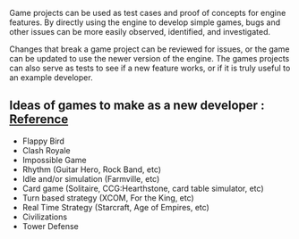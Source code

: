 Game projects can be used as test cases and proof of concepts for engine features.
By directly using the engine to develop simple games, bugs and other issues can be more easily observed, identified, and investigated.

Changes that break a game project can be reviewed for issues, or the game can be updated to use the newer version of the engine.
The games projects can also serve as tests to see if a new feature works, or if it is truly useful to an example developer.
## Ideas of games to make as a new developer : [Reference](https://gamefromscratch.com/just-starting-out-what-games-should-i-make/)
- Flappy Bird
- Clash Royale
- Impossible Game
- Rhythm (Guitar Hero, Rock Band, etc)
- Idle and/or simulation (Farmville, etc)
- Card game (Solitaire, CCG:Hearthstone, card table simulator, etc)
- Turn based strategy (XCOM, For the King, etc)
- Real Time Strategy (Starcraft, Age of Empires, etc)
- Civilizations
- Tower Defense